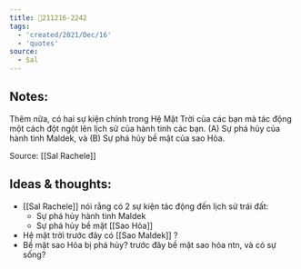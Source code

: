 ```yaml
---
title: 💬211216-2242
tags:
  - 'created/2021/Dec/16'
  - 'quotes'
source:
  - Sal
---
```


## Notes:
Thêm nữa, có hai sự kiện chính trong Hệ Mặt Trời của các bạn mà tác động một cách đột ngột lên lịch sử của hành tinh các bạn. (A) Sự phá hủy của hành tinh Maldek, và (B) Sự phá hủy bề mặt của sao Hỏa.

Source: [[Sal Rachele]]

## Ideas & thoughts:
- [[Sal Rachele]] nói rằng có 2 sự kiện tác động đến lịch sử trái đất:
	- Sự phá hủy hành tinh Maldek
	- Sự phá hủy bề mặt [[Sao Hỏa]]
- Hệ mặt trời trước đây có [[Sao Maldek]] ?
- Bề mặt sao Hỏa bị phá hủy? trước đây bề mặt sao hỏa ntn, và có sự sống?